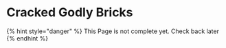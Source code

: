 # Cracked Godly Bricks

{% hint style="danger" %}
This Page is not complete yet. Check back later
{% endhint %}

